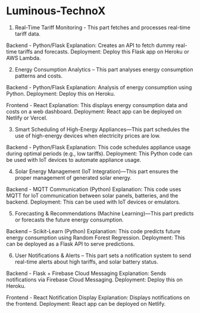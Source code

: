 # Luminous-TechnoX

1.	Real-Time Tariff Monitoring - This part fetches and processes real-time tariff data.

Backend - Python/Flask
Explanation: Creates an API to fetch dummy real-time tariffs and forecasts.
Deployment: Deploy this Flask app on Heroku or AWS Lambda.

2.	Energy Consumption Analytics – This part analyses energy consumption patterns and costs.

Backend - Python/Flask
Explanation: Analysis of energy consumption using Python.
Deployment: Deploy this on Heroku.

Frontend - React
Explanation: This displays energy consumption data and costs on a web dashboard.
Deployment: React app can be deployed on Netlify or Vercel.

3.	Smart Scheduling of High-Energy Appliances—This part schedules the use of high-energy devices when electricity prices are low.

Backend - Python/Flask
Explanation: This code schedules appliance usage during optimal periods (e.g., low tariffs).
Deployment: This Python code can be used with IoT devices to automate appliance usage.

4.	Solar Energy Management (IoT Integration)—This part ensures the proper management of generated solar energy.

Backend - MQTT Communication (Python)
Explanation: This code uses MQTT for IoT communication between solar panels, batteries, and the backend.
Deployment: This can be used with IoT devices or emulators.

5.	Forecasting & Recommendations (Machine Learning)—This part predicts or forecasts the future energy consumption.

Backend – Scikit-Learn (Python)
Explanation: This code predicts future energy consumption using Random Forest Regression.
Deployment: This can be deployed as a Flask API to serve predictions.

6.	User Notifications & Alerts – This part sets a notification system to send real-time alerts about high tariffs, and solar battery status.

Backend - Flask + Firebase Cloud Messaging
Explanation: Sends notifications via Firebase Cloud Messaging.
Deployment: Deploy this on Heroku.

Frontend - React Notification Display
Explanation: Displays notifications on the frontend.
Deployment: React app can be deployed on Netlify.














